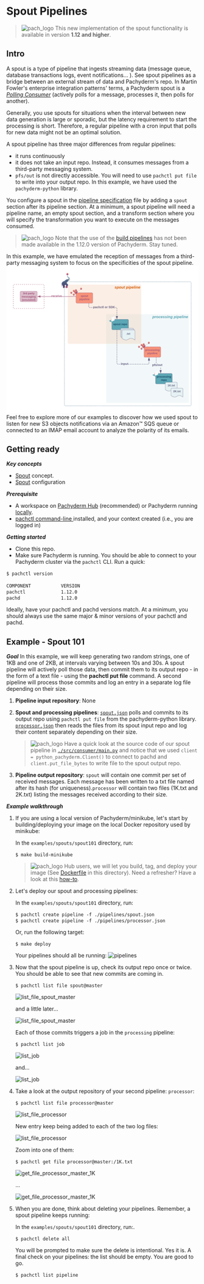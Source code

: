 # Spout Pipelines 
>![pach_logo](./img/pach_logo.svg) This new implementation of the spout functionality is available in version **1.12 and higher**.


## Intro
A spout is a type of pipeline that ingests 
streaming data (message queue, database transactions logs,
event notifications... ). 
See spout pipelines as a bridge
between an external stream of data and Pachyderm's repo.
In Martin Fowler's enterprise integration patterns' terms,
a Pachyderm spout is a 
*[Polling Consumer](https://www.enterpriseintegrationpatterns.com/patterns/messaging/PollingConsumer.html)* 
(actively polls for a message, processes it, then polls for another).

Generally, you use spouts for situations 
when the interval between new data generation
is large or sporadic, but the latency requirement
to start the processing is short. 
Therefore, a regular pipeline with a cron input
that polls for new data might not be an optimal solution.

A spout pipeline has three major differences from regular pipelines:
- it runs continuously
- it does not take an input repo. Instead, it consumes messages from a third-party messaging system.
- `pfs/out` is not directly accessible. You will need to use `pachctl put file` to write into your output repo. In this example, we have used the `pachyderm-python` library. 


You configure a spout in the 
[pipeline specification](https://docs.pachyderm.com/latest/reference/pipeline_spec/)
file by adding a `spout` section after its pipeline section.
At a minimum, a spout pipeline will need a pipeline name,
an empty spout section, and a transform section
where you will specify the transformation you want
to execute on the messages consumed.

>![pach_logo](./img/pach_logo.svg) Note that the use
of the [build pipelines](https://docs.pachyderm.com/latest/how-tos/developer-workflow/build-pipelines/) has not been made available
in the 1.12.0 version of Pachyderm. Stay tuned.


In this example, we have emulated the reception 
of messages from a third-party messaging system
to focus on the specificities of the spout pipeline. 
![](./img/spout101.png)
Feel free to explore more of our examples
to discover how we used spout to listen
for new S3 objects notifications via an Amazon™ SQS queue
or connected to an IMAP email account
to analyze the polarity of its emails.


## Getting ready
***Key concepts***
- [Spout](https://docs.pachyderm.com/latest/concepts/pipeline-concepts/pipeline/spout/) concept.
- [Spout](https://docs.pachyderm.com/latest/reference/pipeline_spec/#spout-optional) configuration 

***Prerequisite***
- A workspace on [Pachyderm Hub](https://docs.pachyderm.com/latest/pachhub/pachhub_getting_started/) (recommended) or Pachyderm running [locally](https://docs.pachyderm.com/latest/getting_started/local_installation/).
- [pachctl command-line ](https://docs.pachyderm.com/latest/getting_started/local_installation/#install-pachctl) installed, and your context created (i.e., you are logged in)

***Getting started***
- Clone this repo.
- Make sure Pachyderm is running. You should be able to connect to your Pachyderm cluster via the `pachctl` CLI. 
Run a quick:
```shell
$ pachctl version

COMPONENT           VERSION
pachctl             1.12.0
pachd               1.12.0
```
Ideally, have your pachctl and pachd versions match. At a minimum, you should always use the same major & minor versions of your pachctl and pachd. 

## Example - Spout 101 
***Goal***
In this example,
we will keep generating two random strings, 
one of 1KB and one of 2KB,
at intervals varying between 10s and 30s. 
A spout pipeline will actively poll those data,
then commit them to its output repo -
in the form of a text file - using the **pachctl put file** command. 
A second pipeline will process those commits
and log an entry in a separate log file
depending on their size.


1. **Pipeline input repository**: None

1. **Spout and processing pipelines**: [`spout.json`](./pipelines/spout.json) polls and commits to its output repo using `pachctl put file` from the pachyderm-python library.  [`processor.json`](./pipelines/processor.json) then reads the files from its spout input repo and log their content separately depending on their size.

    >![pach_logo](./img/pach_logo.svg) Have a quick look at the source code of our spout pipeline in [`./src/consumer/main.py`](./src/consumer/main.py) and notice that we used `client = python_pachyderm.Client()` to connect to pachd and `client.put_file_bytes` to write file to the spout output repo.


1. **Pipeline output repository**: `spout` will contain one commit per set of received messages. Each message has been written to a txt file named after its hash (for uniqueness).`processor` will contain two files (1K.txt and 2K.txt) listing the messages received according to their size.


***Example walkthrough***

1. If you are using a local version of Pachyderm/minikube, 
    let's start by building/deploying your image
    on the local Docker repository used by minikube: 

    In the `examples/spouts/spout101` directory, run:
    ```shell
    $ make build-minikube
    ```
    >![pach_logo](./img/pach_logo.svg) Hub users, we will let you build, tag, and deploy your image (See [Dockerfile](./Dockerfile) in this directory). Need a refresher? Have a look at this [how-to](https://docs.pachyderm.com/latest/how-tos/developer-workflow/working-with-pipelines/).

1. Let's deploy our spout and processing pipelines: 

    In the `examples/spouts/spout101` directory, run:
    ```shell
	$ pachctl create pipeline -f ./pipelines/spout.json
	$ pachctl create pipeline -f ./pipelines/processor.json
    ```
    Or, run the following target: 
    ```shell
    $ make deploy
    ```
    Your pipelines  should all be running:
    ![pipelines](./img/pachctl_list_pipeline.png)  

1. Now that the spout pipeline is up, check its output repo once or twice. 
    You should be able to see that new commits are coming in.
    
    ```shell
    $ pachctl list file spout@master
    ```
    ![list_file_spout_master](./img/pachctl_list_file_spout_master.png)

    and a little later...

    ![list_file_spout_master](./img/pachctl_list_file_spout_master_later.png)
    
    Each of those commits triggers a job in the `processing` pipeline:
    ```shell
    $ pachctl list job
    ```

    ![list_job](./img/pachctl_list_job.png)

    and...

    ![list_job](./img/pachctl_list_job_later.png)

1. Take a look at the output repository of your second pipeline: `processor`:
    ```shell
    $ pachctl list file processor@master
    ```

    ![list_file_processor](./img/pachctl_list_file_processor_master.png)

    New entry keep being added to each of the two log files:
    
    ![list_file_processor](./img/pachctl_list_file_processor_master_later.png)

    Zoom into one of them:
    ```shell
    $ pachctl get file processor@master:/1K.txt
    ```
    ![get_file_processor_master_1K](./img/pachctl_get_file_processor_master_1K.png)

    ...

    ![get_file_processor_master_1K](./img/pachctl_get_file_processor_master_1K_later.png)   

1. When you are done, think about deleting your pipelines.
Remember, a spout pipeline keeps running: 

    In the `examples/spouts/spout101` directory, run:.
    ```shell
    $ pachctl delete all
    ```
    You will be prompted to make sure the delete is intentional. Yes it is. A final check on your pipelines: the list should be empty. You are good to go.
    ```shell
    $ pachctl list pipeline
    ```

   
